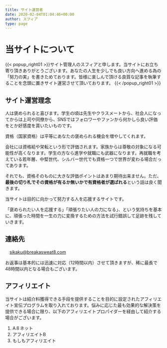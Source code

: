 ```yaml
---
title: サイト運営者
date: 2020-02-04T01:04:46+00:00
author: スフィア
type: page
---
```

# 当サイトについて


 {{< popup_right01 >}}サイト管理人のスフィアと申します。当サイトにお立ち寄り頂きありがとうございます。あなたの人生を少しでも良い方向へ進める為の「努力の実」を書きためております。皆様に楽しんで頂ける良質な記事を執筆することを念頭に置きサイト運営させて頂いております。 {{< /popup_right01 >}}


## サイト運営理念

人は褒められると喜びます。学生の頃は先生やクラスメートから、社会人になってからは上司や同僚から、SNSではフォロワーやファンから何かしら良い評価をとか好感度を貰いたいものです。

資格（国家資格）は平等にあなたの褒められる機会を増やしてくれます。

会社には資格給や栄転という形で評価されます。家族からは尊敬の対象になる可能性が高くなります。学生の方なら進学や就職にも武器になります。再就職を考えている若年層、中堅世代、シルバー世代でも資格一つで世界が変わる場合だってあります。

それでも、資格そのものに大きな評価ポイントはあまり期待出来ません。ただ、**最後の切り札でその資格が有るか無いかで有資格者が選ばれる**という話は良く聞きます。

当サイトは目的に向かって努力する人を応援するサイトです。

「褒められたい人を応援する」「頑張りたい人の力になる」、という気持ちを基本に、頑張った時間を一生の力に変換するための方法を試行錯誤して足跡を残していきます。



## 連絡先

<i class="icon_mail"></i>　sikaku@breakasweat8.com

お返事は基本的には迅速に対応（12時間以内）させて頂きますが、稀に最長で48時間以内となる場合もございます。

## アフィリエイト

当サイトは紹介料獲得できる手段を提供することを目的に設定されたアフィリエイト宣伝プログラムを取り入れております。悩みに応じた最も効果的な解決策を提供できる場合に限り、以下のアフィリエイトプロパイダーを経由して紹介する場合がございます。

  1. A８ネット
  2. アフィリエイトB
  3. もしもアフィリエイト

&nbsp;

&nbsp;

